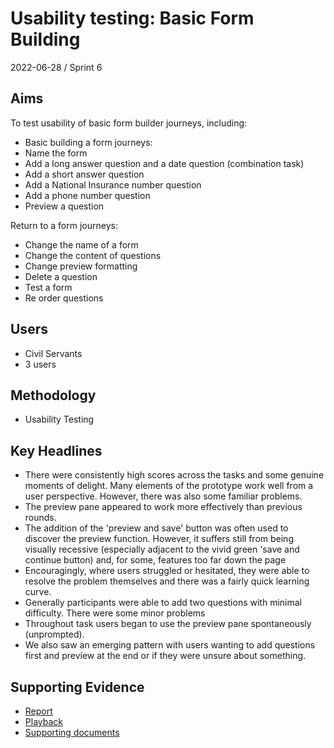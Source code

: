 # Usability testing: Basic Form Building

2022-06-28 / Sprint 6

## Aims
To test usability of basic form builder journeys, including:
- Basic building a form journeys: 
- Name the form
- Add a long answer question and a date question (combination task)
- Add a short answer question 
- Add a National Insurance number question
- Add a phone number question
- Preview a question 

Return to a form journeys: 
- Change the name of a form 
- Change the content of questions 
- Change preview formatting
- Delete a question 
- Test a form 
- Re order questions

## Users
- Civil Servants
- 3 users

## Methodology
- Usability Testing

## Key Headlines

- There were consistently high scores across the tasks and some genuine moments of delight. Many elements of the prototype work well from a user perspective. However, there was also some familiar problems.
- The preview pane appeared to work more effectively than previous rounds. 
- The addition of the 'preview and save' button was often used to discover the preview function. However, it suffers still from being visually recessive (especially adjacent to the vivid green 'save and continue button) and, for some, features too far down the page
- Encouragingly, where users struggled or hesitated, they were able to resolve the problem themselves and there was a fairly quick learning curve.  
- Generally participants were able to add two questions with minimal difficulty. There were some minor problems
- Throughout task users began to use the preview pane spontaneously (unprompted).
- We also saw an emerging pattern with users wanting to add questions first and preview at the end or if they were unsure about something.

## Supporting Evidence
- [Report](https://app.mural.co/t/gaap0347/m/gaap0347/1655912742334/57c265e721088247b57debffe73bd98ab89c0f09?fromVisitorModal=true&sender=f0e74d83-05ad-4604-975f-e97131fca4e9)
- [Playback](https://drive.google.com/file/d/10dJUkO3j-nVJxozMm4Y1mkUbNJ5HZgue/view?usp=sharing)
- [Supporting documents](https://drive.google.com/drive/folders/1VOMG9a0XyV371_1LxV9qUaddkyuY_xjE)
